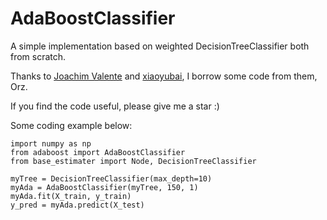 # AdaBoostClassifier
A simple implementation based on weighted DecisionTreeClassifier both from scratch.

Thanks to [Joachim Valente](https://towardsdatascience.com/decision-tree-from-scratch-in-python-46e99dfea775) and [xiaoyubai](https://github.com/xiaoyubai/AdaBoost/blob/master/AdaBoostBinary.py), I borrow some code from them, Orz.

If you find the code useful, please give me a star :)

Some coding example below:

```
import numpy as np
from adaboost import AdaBoostClassifier
from base_estimater import Node, DecisionTreeClassifier

myTree = DecisionTreeClassifier(max_depth=10)
myAda = AdaBoostClassifier(myTree, 150, 1)
myAda.fit(X_train, y_train)
y_pred = myAda.predict(X_test)
```
